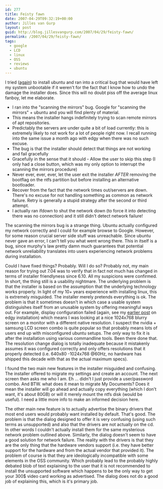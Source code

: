 ```yaml
---
id: 277
title: Feisty fawn
date: 2007-04-29T09:32:19+00:00
author: Jilles van Gurp
layout: post
guid: http://blog.jillesvangurp.com/2007/04/29/feisty-fawn/
permalink: /2007/04/29/feisty-fawn/
tags:
  - google
  - LCD
  - linux
  - OSS
  - reviews
  - ubuntu
---
```

I tried ([again](https://www.jillesvangurp.com/2007/01/27/another-ubuntu-installation-test/)) to install ubuntu and ran into a critical bug that would have left my system unbootable if it weren't for the fact that I know how to undo the damage the installer does. Since this will no doubt piss off the average linux fanboy, let me elaborate.

- I ran into the "scanning the mirrors" bug. Google for "scanning the mirrors" + ubuntu and you will find plenty of material. 
- This means the installer hangs indefinitely trying to scan remote mirrors of apt repositories.
- Predictably the servers are under quite a bit of load currently: this is extremely likely to not work for a lot of people right now. I recall running into the same issue a month ago with edgy when there was no such excuse.
- The bug is that the installer should detect that things are not working and fail gracefully
- Gracefully in the sense that it should - Allow the user to skip this step (I only had a close button, which was my only option to interrupt the scanning the mirrors procedure)
- Never ever, ever, ever, let the user exit the installer *AFTER* removing the bootflag on the ntfs partition but before installing an alternative bootloader.
- Recover from the fact that the network times out/servers are down. There's no excuse for not handling something as common as network failure. Retry is generally a stupid strategy after the second or third attempt.
- I actually ran ifdown to shut the network down (to force it into detecting there was no connection) and it still didn't detect network failure!




The scanning the mirrors bug is a strange thing. Ubuntu actually configured my network correctly and I could for example browse to Google. However, for some reason crucial server side stuff was unreachable. Since ubuntu never gave an error, I can't tell you what went wrong there. This in itself is a bug, since murphy's law pretty damn much guarantees that potential network unreliability translates into users experiencing network problems during installation. 

Could I have fixed things? Probably. Will I do so? Probably not, my main reason for trying out 7.04 was to verify that in fact not much has changed in terms of installer friendlyness since 6.10. All my suspicions were confirmed. In short, the thing still is a usability nightmare. The underlying problem is that the installer is based on the assumption that the underlying technology works properly. In light of my 10+ years experience with installing linux, this  is extremely misguided. The installer merely pretends everything is ok. The problem is that it sometimes doesn't in which case a usable system distinguishes itself from an unusable system by offering meaningful ways out. For example, display configuration failed (again, see my [earlier post](https://www.jillesvangurp.com/2007/01/27/another-ubuntu-installation-test/) on edgy installation) which means I was looking at a nice 1024x768 blurry screen on a monitor with a different native resolution. I suspect the nvidia + samsung LCD screen combo is quite popular so that probably means lots of users end up with misconfigured ubuntu setups. The *only* way to fix it is after the installation using various commandline tools. Been there done that. The resolution change dialog is totally inadequate because it mistakenly assumes it was configured correctly and only offers resolutions that it properly detected (i.e. 640x80 -1024x768 @60Hz, no hardware has shipped this decade with that as the actual maximum specs). 

I found the two main new features in the installer misguided and confusing. The installer offered to migrate my settings and create an account. The next screen then asks me who I am. Eh ...  didn't I just provide a user/password combo. And BTW. what does it mean to migrate My Documents? Does it mean the installer will go ahead and actually copy everything (which I don't want, it's about 80GB) or will it merely mount the ntfs disk (would be useful). I need a little more info to make an informed decision here. 

The other main new feature is to actually advertise the binary drivers that most end users would probably want installed by default. That's good. The problem is that the dialog designed to offer it is very confusing (using such terms as unsupported) and also that the drivers are not actually on the cd. In other words I couldn't actually install them for the same mysterious network problem outlined above. Similarly, the dialog doesn't seem to have a good solution for network failure. The reality with the drivers is that they are the only thing that the hardware vendors support (i.e. they have better support for the hardware and from the actual vendor that provided it). The problem of course is that they are ideologically incompatible with some elements in the OSS community. Which probably lead to the probably highly debated blob of text explaining to the user that it is not recommended to install the unsupported software which happens to be the only way to get your 300$ video card working as advertised. The dialog does not do a good job of explaining this, which is it's primary job.

